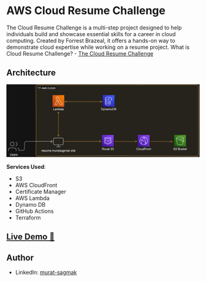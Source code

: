 # AWS Cloud Resume Challenge

The Cloud Resume Challenge is a multi-step project designed to help individuals build and showcase essential skills for a career in cloud computing. Created by Forrest Brazeal, it offers a hands-on way to demonstrate cloud expertise while working on a resume project.
What is Cloud Resume Challenge? - [The Cloud Resume Challenge](https://cloudresumechallenge.dev/)

## Architecture

![Architecture Diagram](/image/AWS-Architecture-New.png)

**Services Used**:

- S3
- AWS CloudFront
- Certificate Manager
- AWS Lambda
- Dynamo DB
- GitHub Actions
- Terraform

## [Live Demo 🔗](https://resume.muratsagmak.site)


 
## Author
- LinkedIn: [murat-sagmak](https://www.linkedin.com/in/murat-sagmak/)
